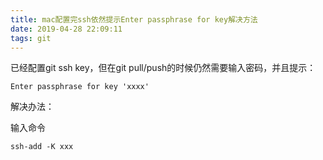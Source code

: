 ```yaml
---
title: mac配置完ssh依然提示Enter passphrase for key解决方法
date: 2019-04-28 22:09:11
tags: git
---
```


已经配置git ssh key，但在git pull/push的时候仍然需要输入密码，并且提示：

    Enter passphrase for key 'xxxx'

解决办法：

输入命令 

    ssh-add -K xxx
